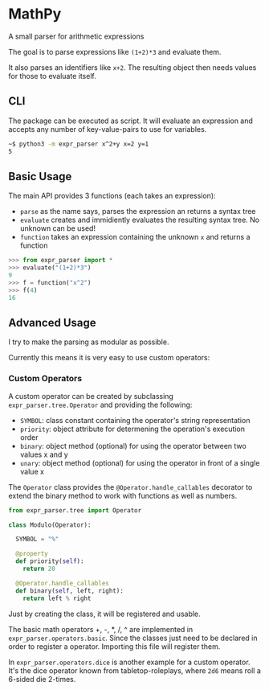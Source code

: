 # MathPy
A small parser for arithmetic expressions

The goal is to parse expressions like `(1+2)*3` and evaluate them.

It also parses an identifiers like `x+2`.
The resulting object then needs values for those to evaluate itself.

## CLI

The package can be executed as script.
It will evaluate an expression and accepts any number of key-value-pairs to use for variables.

```bash
~$ python3 -m expr_parser x^2+y x=2 y=1
5
```

## Basic Usage

The main API provides 3 functions (each takes an expression):

- `parse` as the name says, parses the expression an returns a syntax tree
- `evaluate` creates and immidiently evaluates the resulting syntax tree. No unknown can be used!
- `function` takes an expression containing the unknown `x` and returns a function

```python
>>> from expr_parser import *
>>> evaluate("(1+2)*3")
9
>>> f = function("x^2")
>>> f(4)
16
```

## Advanced Usage

I try to make the parsing as modular as possible.

Currently this means it is very easy to use custom operators:

### Custom Operators

A custom operator can be created by subclassing `expr_parser.tree.Operator` and providing the following:

- `SYMBOL`: class constant containing the operator's string representation
- `priority`: object attribute for determening the operation's execution order
- `binary`: object method (optional) for using the operator between two values x and y
- `unary`: object method (optional) for using the operator in front of a single value x

The `Operator` class provides the `@Operator.handle_callables` decorator to extend the binary method to work with functions as well as numbers.

```python
from expr_parser.tree import Operator

class Modulo(Operator):

  SYMBOL = "%"

  @property
  def priority(self):
    return 20

  @Operator.handle_callables
  def binary(self, left, right):
    return left % right
```

Just by creating the class, it will be registered and usable.

The basic math operators +, -, *, /, ^ are implemented in `expr_parser.operators.basic`.
Since the classes just need to be declared in order to register a operator.
Importing this file will register them.

In `expr_parser.operators.dice` is another example for a custom operator.
It's the dice operator known from tabletop-roleplays,
where `2d6` means roll a 6-sided die 2-times.
